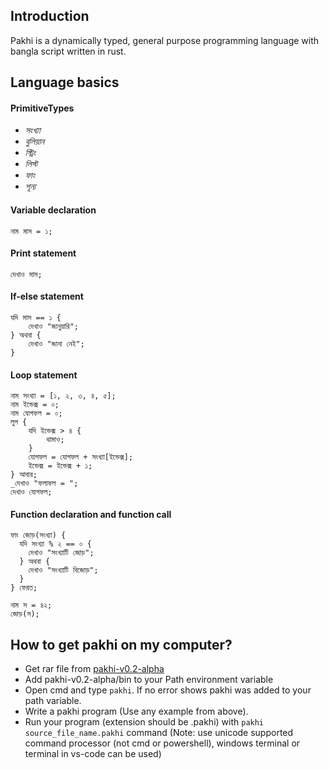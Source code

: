 ## Introduction
Pakhi is a dynamically typed, general purpose programming language with bangla script written in rust.
## Language basics
#### PrimitiveTypes
- _সংখ্যা_
- _বুলিয়ান_
- _স্ট্রিং_
- _লিস্ট_
- _ফাং_
- _শূন্য_
#### Variable declaration
```
নাম মাস = ১;
```
#### Print statement
```
দেখাও মাস;
```
#### If-else statement
```
যদি মাস == ১ {
    দেখাও "জানুয়ারি";
} অথবা {
    দেখাও "জানা নেই";
}
```
#### Loop statement
```
নাম সংখ্যা = [১, ২, ৩, ৪, ৫];
নাম ইন্ডেক্স = ০;
নাম যোগফল = ০;
লুপ {
    যদি ইন্ডেক্স > ৪ {
        থামাও;
    }
    যোগফল = যোগফল + সংখ্যা[ইন্ডেক্স];
    ইন্ডেক্স = ইন্ডেক্স + ১;
} আবার;
_দেখাও "ফলাফল = ";
দেখাও যোগফল;
```
#### Function declaration and function call
```
ফাং জোড়(সংখ্যা) {
  যদি সংখ্যা % ২ == ০ {
    দেখাও "সংখ্যাটি জোড়";
  } অথবা {
    দেখাও "সংখ্যাটি বিজোড়";
  }
} ফেরত;

নাম স = ৪২;
জোড়(স);
```
## How to get pakhi on my computer?
* Get rar file from [pakhi-v0.2-alpha](https://github.com/Shafin098/pakhi-bhasha/releases)
* Add pakhi-v0.2-alpha/bin to your Path environment variable
* Open cmd and type `pakhi`. If no error shows pakhi was added to your path variable.
* Write a pakhi program (Use any example from above).
* Run your program (extension should be .pakhi) with `pakhi source_file_name.pakhi` command (Note: use unicode supported command processor (not cmd or powershell), windows terminal or terminal in vs-code can be used)